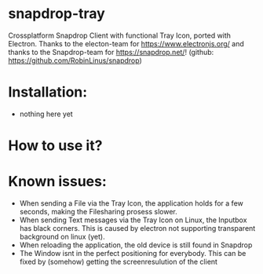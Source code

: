 # snapdrop-tray
Crossplatform Snapdrop Client with functional Tray Icon, ported with Electron.
Thanks to the electon-team for https://www.electronjs.org/ and thanks to the Snapdrop-team for https://snapdrop.net/!
(github: https://github.com/RobinLinus/snapdrop)

# Installation:
- nothing here yet

# How to use it?



# Known issues:

- When sending a File via the Tray Icon, the application holds for a few seconds, making the Filesharing prosess slower.
- When sending Text messages via the Tray Icon on Linux, the Inputbox has black corners. This is caused by electron not supporting transparent background on linux (yet). 
- When reloading the application, the old device is still found in Snapdrop
- The Window isnt in the perfect positioning for everybody. This can be fixed by (somehow) getting the screenresulution of the client 

